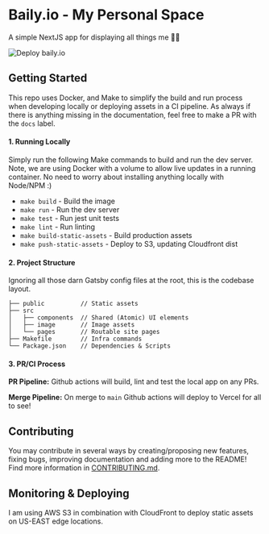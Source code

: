 # Baily.io - My Personal Space

A simple NextJS app for displaying all things me 💁‍♀️

![Deploy baily.io](https://github.com/BailyTroyer/baily-io/workflows/Deploy%20baily.io/badge.svg?branch=main)

## Getting Started

This repo uses Docker, and Make to simplify the build and run process when developing locally or deploying assets in a CI pipeline. As always if there is anything missing in the documentation, feel free to make a PR with the `docs` label. 

#### 1. Running Locally

Simply run the following Make commands to build and run the dev server. Note, we are using Docker with a volume to allow live updates in a running container. No need to worry about installing anything locally with Node/NPM :)

* `make build` - Build the image
* `make run` - Run the dev server
* `make test` - Run jest unit tests
* `make lint` - Run linting 
* `make build-static-assets` - Build production assets
* `make push-static-assets` - Deploy to S3, updating Cloudfront dist

#### 2. Project Structure

Ignoring all those darn Gatsby config files at the root, this is the codebase layout.

```
├── public          // Static assets
├── src
│   ├── components  // Shared (Atomic) UI elements
│   ├── image       // Image assets
│   └── pages       // Routable site pages
├── Makefile        // Infra commands
└── Package.json    // Dependencies & Scripts
```

#### 3. PR/CI Process

**PR Pipeline:** Github actions will build, lint and test the local app on any PRs.

**Merge Pipeline:** On merge to `main` Github actions will deploy to Vercel for all to see!

## Contributing

You may contribute in several ways by creating/proposing new features, fixing bugs, improving documentation and adding more to the README! Find more information in [CONTRIBUTING.md](./CONTRIBUTING.md).

## Monitoring & Deploying

I am using AWS S3 in combination with CloudFront to deploy static assets on US-EAST edge locations.
